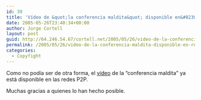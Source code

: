 ```yaml
---
id: 39
title: 'Ví­deo de &quot;la conferencia maldita&quot; disponible en&#8230; redes P2P'
date: 2005-05-26T23:40:34+00:00
author: Jorge Cortell
layout: post
guid: http://64.246.54.67/cortell.net/2005/05/26/video-de-la-conferencia-maldita-disponible-en-redes-p2p/
permalink: /2005/05/26/video-de-la-conferencia-maldita-disponible-en-redes-p2p/
categories:
  - Copyfight
---
```

Como no podí­a ser de otra forma, el [ví­deo](//|file|Jorge%20Cortell_Conferí¨ncia%20censurada%20per%20la%20UPV%20-Descargar%20música%20es%20legal%20y%20bueno-_04-05-05.avi|1608165348|9BDC87101AAD1263557D515F3C3EA9EC|/) de la &#8220;conferencia maldita&#8221; ya está disponible en las redes P2P.

Muchas gracias a quienes lo han hecho posible.